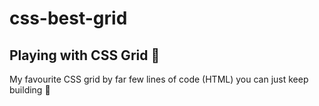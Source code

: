 # css-best-grid

## Playing with CSS Grid 📲

My favourite CSS grid by far few lines of code (HTML)
you can just keep building 🏪
